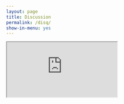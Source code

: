 ```yaml
---
layout: page
title: Discussion
permalink: /disq/
show-in-menu: yes
---
```



<iframe src="https://yugn27.github.io/atel/index3.html">
  <p>Your browser does not support iframes.</p>
</iframe>
